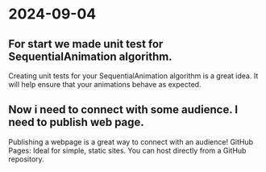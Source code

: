 # 2024-09-04

## For start we made unit test for SequentialAnimation algorithm.

Creating unit tests for your SequentialAnimation algorithm is a great idea. It will help ensure that your animations behave as expected.

## Now i need to connect with some audience. I need to publish web page.

Publishing a webpage is a great way to connect with an audience!
GitHub Pages: Ideal for simple, static sites. You can host directly from a GitHub repository.
